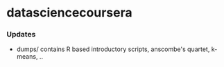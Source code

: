 datasciencecoursera
===================

### Updates

* dumps/ contains R based introductory scripts, anscombe's quartet, k-means, ..
